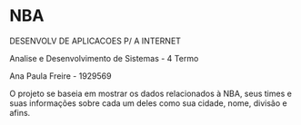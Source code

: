 # NBA
DESENVOLV DE APLICACOES P/ A INTERNET

Analise e Desenvolvimento de Sistemas - 4 Termo

Ana Paula Freire - 1929569

O projeto se baseia em mostrar os dados relacionados à NBA, seus times e suas informações sobre cada um deles como sua cidade, nome, divisão e afins.
